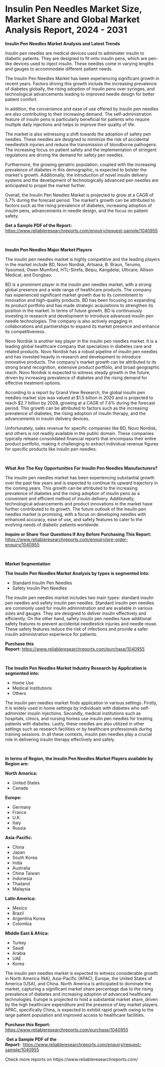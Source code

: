 <p><h1>Insulin Pen Needles Market Size, Market Share and Global Market Analysis Report, 2024 - 2031</h1></p><p><strong>Insulin Pen Needles Market Analysis and Latest Trends</strong></p>
<p><p>Insulin pen needles are medical devices used to administer insulin to diabetic patients. They are designed to fit onto insulin pens, which are pen-like devices used to inject insulin. These needles come in varying lengths and gauges to accommodate different patient needs.</p><p>The Insulin Pen Needles Market has been experiencing significant growth in recent years. Factors driving this growth include the increasing prevalence of diabetes globally, the rising adoption of insulin pens over syringes, and technological advancements leading to improved needle design for better patient comfort. </p><p>In addition, the convenience and ease of use offered by insulin pen needles are also contributing to their increasing demand. The self-administration feature of insulin pens is particularly beneficial for patients who require multiple daily injections and helps to improve their quality of life.</p><p>The market is also witnessing a shift towards the adoption of safety pen needles. These needles are designed to minimize the risk of accidental needlestick injuries and reduce the transmission of bloodborne pathogens. The increasing focus on patient safety and the implementation of stringent regulations are driving the demand for safety pen needles.</p><p>Furthermore, the growing geriatric population, coupled with the increasing prevalence of diabetes in this demographic, is expected to bolster the market's growth. Additionally, the introduction of novel insulin delivery systems and the development of technologically advanced pen needles are anticipated to propel the market further.</p><p>Overall, the Insulin Pen Needles Market is projected to grow at a CAGR of 5.7% during the forecast period. The market's growth can be attributed to factors such as the rising prevalence of diabetes, increasing adoption of insulin pens, advancements in needle design, and the focus on patient safety.</p></p>
<p><strong>Get a Sample PDF of the Report:&nbsp;</strong> <a href="https://www.reliableresearchreports.com/enquiry/request-sample/1040955">https://www.reliableresearchreports.com/enquiry/request-sample/1040955</a></p>
<p>&nbsp;</p>
<p><strong>Insulin Pen Needles Major Market Players</strong></p>
<p><p>The insulin pen needles market is highly competitive and the leading players in the market include BD, Novo Nordisk, Artsana, B. Braun, Terumo, Ypsomed, Owen Mumford, HTL-Strefa, Beipu, Kangdelai, Ulticare, Allison Medical, and Dongbao.</p><p>BD is a prominent player in the insulin pen needles market, with a strong global presence and a wide range of healthcare products. The company has experienced significant market growth due to its commitment to innovation and high-quality products. BD has been focusing on expanding its product portfolio and has made strategic acquisitions to strengthen its position in the market. In terms of future growth, BD is continuously investing in research and development to introduce advanced insulin pen needle technologies. The company is also actively engaging in collaborations and partnerships to expand its market presence and enhance its competitiveness.</p><p>Novo Nordisk is another key player in the insulin pen needles market. It is a leading global healthcare company that specializes in diabetes care and related products. Novo Nordisk has a robust pipeline of insulin pen needles and has invested heavily in research and development to introduce innovative products. The company's market growth can be attributed to its strong brand recognition, extensive product portfolio, and broad geographic reach. Novo Nordisk is expected to witness steady growth in the future, driven by increasing prevalence of diabetes and the rising demand for effective treatment options.</p><p>According to a report by Grand View Research, the global insulin pen needles market size was valued at $1.5 billion in 2020 and is projected to reach $2.7 billion by 2028, growing at a CAGR of 7.4% during the forecast period. This growth can be attributed to factors such as the increasing prevalence of diabetes, the rising adoption of insulin therapy, and the advancements in insulin delivery devices.</p><p>Unfortunately, sales revenue for specific companies like BD, Novo Nordisk, and others is not readily available in the public domain. These companies typically release consolidated financial reports that encompass their entire product portfolio, making it challenging to extract individual revenue figures for specific products like insulin pen needles.</p></p>
<p>&nbsp;</p>
<p><strong>What Are The Key Opportunities For Insulin Pen Needles Manufacturers?</strong></p>
<p><p>The insulin pen needles market has been experiencing substantial growth over the past few years and is expected to continue its upward trajectory in the coming years. This growth can be attributed to the increasing prevalence of diabetes and the rising adoption of insulin pens as a convenient and efficient method of insulin delivery. Additionally, technological advancements and product innovations in the market have further contributed to its growth. The future outlook of the insulin pen needles market is promising, with a focus on developing needles with enhanced accuracy, ease of use, and safety features to cater to the evolving needs of diabetic patients worldwide.</p></p>
<p><strong>Inquire or Share Your Questions If Any Before Purchasing This Report:</strong> <a href="https://www.reliableresearchreports.com/enquiry/pre-order-enquiry/1040955">https://www.reliableresearchreports.com/enquiry/pre-order-enquiry/1040955</a></p>
<p>&nbsp;</p>
<p><strong>Market Segmentation</strong></p>
<p><strong>The Insulin Pen Needles Market Analysis by types is segmented into:</strong></p>
<p><ul><li>Standard Insulin Pen Needles</li><li>Safety Insulin Pen Needles</li></ul></p>
<p><p>The insulin pen needles market includes two main types: standard insulin pen needles and safety insulin pen needles. Standard insulin pen needles are commonly used for insulin administration and are available in various sizes and gauges. They are designed to deliver insulin effectively and efficiently. On the other hand, safety insulin pen needles have additional safety features to prevent accidental needlestick injuries and needle reuse. These safety features reduce the risk of infections and provide a safer insulin administration experience for patients.</p></p>
<p><strong>Purchase this Report:&nbsp;</strong><a href="https://www.reliableresearchreports.com/purchase/1040955">https://www.reliableresearchreports.com/purchase/1040955</a></p>
<p>&nbsp;</p>
<p><strong>The Insulin Pen Needles Market Industry Research by Application is segmented into:</strong></p>
<p><ul><li>Home Use</li><li>Medical Institutions</li><li>Others</li></ul></p>
<p><p>The insulin pen needles market finds application in various settings. Firstly, it is widely used in home settings by individuals with diabetes who self-administer insulin injections. Secondly, medical institutions such as hospitals, clinics, and nursing homes use insulin pen needles for treating patients with diabetes. Lastly, these needles are also utilized in other settings such as research facilities or by healthcare professionals during training sessions. In all these contexts, insulin pen needles play a crucial role in delivering insulin therapy effectively and safely.</p></p>
<p>&nbsp;</p>
<p><strong>In terms of Region, the Insulin Pen Needles Market Players available by Region are:</strong></p>
<p>
    <p> <strong> North America: </strong>
        <ul>
            <li>United States</li>
            <li>Canada</li>
        </ul>
        </p> 
    <p> <strong> Europe: </strong>
        <ul>
            <li>Germany</li>
            <li>France</li>
            <li>U.K.</li>
            <li>Italy</li>
            <li>Russia</li>
        </ul>
        </p> 
    <p> <strong> Asia-Pacific: </strong>
        <ul>
            <li>China</li>
            <li>Japan</li>
            <li>South Korea</li>
            <li>India</li>
            <li>Australia</li>
            <li>China Taiwan</li>
            <li>Indonesia</li>
            <li>Thailand</li>
            <li>Malaysia</li>
        </ul>
        </p> 
    <p> <strong> Latin America: </strong>
        <ul>
            <li>Mexico</li>
            <li>Brazil</li>
            <li>Argentina Korea</li>
            <li>Colombia</li>
        </ul>
        </p> 
    <p> <strong> Middle East & Africa: </strong>
        <ul>
            <li>Turkey</li>
            <li>Saudi</li>
            <li>Arabia</li>
            <li>UAE</li>
            <li>Korea</li>
        </ul>
    </p>
    </p>
<p><p>The insulin pen needles market is expected to witness considerable growth in North America (NA), Asia-Pacific (APAC), Europe, the United States of America (USA), and China. North America is anticipated to dominate the market, capturing a significant market share percentage due to the rising prevalence of diabetes and increasing adoption of advanced healthcare technologies. Europe is projected to hold a substantial market share, driven by the high healthcare expenditure and the presence of key market players. APAC, specifically China, is expected to exhibit rapid growth owing to the large patient population and improved access to healthcare facilities.</p></p>
<p><strong>Purchase this Report: </strong><a href="https://www.reliableresearchreports.com/purchase/1040955">https://www.reliableresearchreports.com/purchase/1040955</a></p>
<p>&nbsp;<strong>Get a Sample PDF of the Report:&nbsp;&nbsp;</strong><a href="https://www.reliableresearchreports.com/enquiry/request-sample/1040955">https://www.reliableresearchreports.com/enquiry/request-sample/1040955</a></p>
<p><strong></strong></p>
<p>Check more reports on https://www.reliableresearchreports.com/</p>